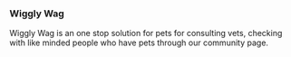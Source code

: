 ### Wiggly Wag ###

Wiggly Wag is an one stop solution for pets for consulting vets, checking with like minded people who have pets through our community page.
